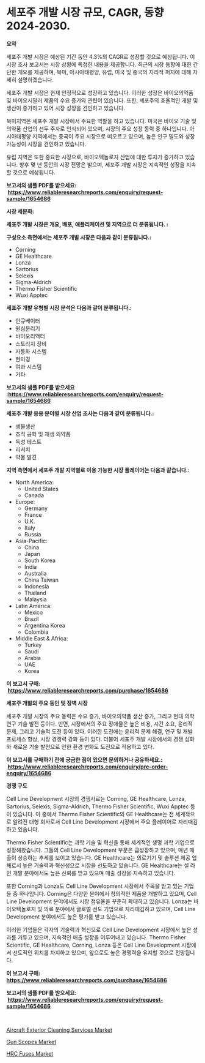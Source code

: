 <p><h1>세포주 개발 시장 규모, CAGR, 동향 2024-2030.</h1></p><p><strong>요약</strong></p>
<p><p>세포주 개발 시장은 예상된 기간 동안 4.3%의 CAGR로 성장할 것으로 예상됩니다. 이 시장 조사 보고서는 시장 상황에 특정한 내용을 제공합니다. 최근의 시장 동향에 대한 간단한 개요를 제공하며, 북미, 아시아태평양, 유럽, 미국 및 중국의 지리적 퍼지에 대해 자세히 설명하겠습니다.</p><p>세포주 개발 시장은 현재 안정적으로 성장하고 있습니다. 이러한 성장은 바이오의약품 및 바이오시밀러 제품의 수요 증가와 관련이 있습니다. 또한, 세포주의 효율적인 개발 및 생산이 증가하고 있어 시장 성장을 견인하고 있습니다.</p><p>북미지역은 세포주 개발 시장에서 주요한 역할을 하고 있습니다. 미국은 바이오 기술 및 의약품 산업의 선두 주자로 인식되어 있으며, 시장의 주요 성장 동력 중 하나입니다. 아시아태평양 지역에서는 중국이 주요 시장으로 떠오르고 있으며, 높은 인구 밀도와 성장 가능성이 시장을 견인하고 있습니다.</p><p>유럽 지역은 또한 중요한 시장으로, 바이오텍놀로지 산업에 대한 투자가 증가하고 있습니다. 향후 몇 년 동안의 시장 전망은 밝으며, 세포주 개발 시장은 지속적인 성장을 지속할 것으로 예상됩니다.</p></p>
<p><strong>보고서의 샘플 PDF를 받으세요: &nbsp;<a href="https://www.reliableresearchreports.com/enquiry/request-sample/1654686">https://www.reliableresearchreports.com/enquiry/request-sample/1654686</a></strong></p>
<p><strong>시장 세분화:</strong></p>
<p><strong> 세포주 개발 시장은 개요, 배포, 애플리케이션 및 지역으로 더 분류됩니다. :</strong></p>
<p><strong>구성요소 측면에서는 세포주 개발 시장은 다음과 같이 분류됩니다.:</strong></p>
<p><ul><li>Corning</li><li>GE Healthcare</li><li>Lonza</li><li>Sartorius</li><li>Selexis</li><li>Sigma-Aldrich</li><li>Thermo Fisher Scientific</li><li>Wuxi Apptec</li></ul></p>
<p><strong> 세포주 개발 유형별 시장 분석은 다음과 같이 분류됩니다.:</strong></p>
<p><ul><li>인큐베이터</li><li>원심분리기</li><li>바이오리액터</li><li>스토리지 장비</li><li>자동화 시스템</li><li>현미경</li><li>여과 시스템</li><li>기타</li></ul></p>
<p><strong>보고서의 샘플 PDF를 받으세요 :<a href="https://www.reliableresearchreports.com/enquiry/request-sample/1654686">https://www.reliableresearchreports.com/enquiry/request-sample/1654686</a></strong></p>
<p><strong> 세포주 개발 응용 분야별 시장 산업 조사는 다음과 같이 분류됩니다.:</strong></p>
<p><ul><li>생물생산</li><li>조직 공학 및 재생 의약품</li><li>독성 테스트</li><li>리서치</li><li>약물 발견</li></ul></p>
<p><strong>지역 측면에서 세포주 개발 지역별로 이용 가능한 시장 플레이어는 다음과 같습니다.:</strong></p>
<p><ul>
    <li>
        North America:
        <ul>
            <li>United States</li>
            <li>Canada</li>
        </ul>
    </li>
    <li>
        Europe:
        <ul>
            <li>Germany</li>
            <li>France</li>
            <li>U.K.</li>
            <li>Italy</li>
            <li>Russia</li>
        </ul>
    </li>
    <li>
        Asia-Pacific:
        <ul>
            <li>China</li>
            <li>Japan</li>
            <li>South Korea</li>
            <li>India</li>
            <li>Australia</li>
            <li>China Taiwan</li>
            <li>Indonesia</li>
            <li>Thailand</li>
            <li>Malaysia</li>
        </ul>
    </li>
    <li>
        Latin America:
        <ul>
            <li>Mexico</li>
            <li>Brazil</li>
            <li>Argentina Korea</li>
            <li>Colombia</li>
        </ul>
    </li>
    <li>
        Middle East & Africa:
        <ul>
            <li>Turkey</li>
            <li>Saudi</li>
            <li>Arabia</li>
            <li>UAE</li>
            <li>Korea</li>
        </ul>
    </li>
    </ul></p>
<p><strong>이 보고서 구매: &nbsp;<a href="https://www.reliableresearchreports.com/purchase/1654686">https://www.reliableresearchreports.com/purchase/1654686</a></strong></p>
<p><strong>세포주 개발의 주요 동인 및 장벽 시장</strong></p>
<p><p>세포주 개발 시장의 주요 동력은 수요 증가, 바이오의약품 생산 증가, 그리고 현대 의학 연구 기술 발전 등이다. 반면, 시장에서의 주요 장애물은 높은 비용, 시간 소요, 윤리적 문제, 그리고 기술적 도전 등이 있다. 이러한 도전에는 윤리적 문제 해결, 연구 및 개발 프로세스 향상, 시장 경쟁력 강화 등이 있다. 더불어 세포주 개발 시장에서의 경쟁 심화와 새로운 기술 발전으로 인한 환경 변화도 도전으로 작용하고 있다.</p></p>
<p><strong>이 보고서를 구매하기 전에 궁금한 점이 있으면 문의하거나 공유하세요.: &nbsp;<a href="https://www.reliableresearchreports.com/enquiry/pre-order-enquiry/1654686">https://www.reliableresearchreports.com/enquiry/pre-order-enquiry/1654686</a></strong></p>
<p><strong>경쟁 구도</strong></p>
<p><p>Cell Line Development 시장의 경쟁사로는 Corning, GE Healthcare, Lonza, Sartorius, Selexis, Sigma-Aldrich, Thermo Fisher Scientific, Wuxi Apptec 등이 있습니다. 이 중에서 Thermo Fisher Scientific와 GE Healthcare는 전 세계적으로 알려진 대형 회사로서 Cell Line Development 시장에서 주요 플레이어로 자리매김하고 있습니다.</p><p>Thermo Fisher Scientific는 과학 기술 및 혁신을 통해 세계적인 생명 과학 기업으로 성장해왔습니다. 그들의 Cell Line Development 부문은 급성장하고 있으며, 매년 매출이 상승하는 추세를 보이고 있습니다. GE Healthcare는 의료기기 및 솔루션 제공 업체로서 높은 기술력과 혁신성으로 시장을 선도하고 있습니다. GE Healthcare는 셀 라인 개발 분야에서도 높은 신뢰를 받고 있으며 매출 성장을 지속하고 있습니다.</p><p>또한 Corning과 Lonza도 Cell Line Development 시장에서 주목을 받고 있는 기업들 중 하나입니다. Corning은 다양한 분야에서 창의적인 제품을 개발하고 있으며, Cell Line Development 분야에서도 시장 점유율을 꾸준히 확대하고 있습니다. Lonza는 바이오텍놀로지 및 의료 분야에서 글로벌 선도 기업으로 자리매김하고 있으며, Cell Line Development 분야에서도 높은 평가를 받고 있습니다.</p><p>이러한 기업들은 각자의 기술력과 혁신으로 Cell Line Development 시장에서 높은 성과를 거두고 있으며, 지속적인 매출 성장을 이루어내고 있습니다. Thermo Fisher Scientific, GE Healthcare, Corning, Lonza 등은 Cell Line Development 시장에서 선도적인 위치를 차지하고 있으며, 앞으로도 높은 경쟁력을 유지할 것으로 전망됩니다.</p></p>
<p><strong>이 보고서 구매: &nbsp; <a href="https://www.reliableresearchreports.com/purchase/1654686">https://www.reliableresearchreports.com/purchase/1654686</a></strong></p>
<p><strong>보고서의 샘플 PDF를 받으세요: &nbsp;<a href="https://www.reliableresearchreports.com/enquiry/request-sample/1654686">https://www.reliableresearchreports.com/enquiry/request-sample/1654686</a></strong><strong></strong></p>
<p>&nbsp;</p>
<p><p><a href="https://www.linkedin.com/pulse/aircraft-exterior-cleaning-services-market-goal-estimating-l3sxc?trackingId=OauMmsrOSr1eRbmInRzMSA%3D%3D">Aircraft Exterior Cleaning Services Market</a></p><p><a href="https://www.linkedin.com/pulse/gun-scopes-market-provides-detailed-segmentation-based-type-9sgxc?trackingId=0I9w6D%2Bs3nF6Qr6jPHv6eg%3D%3D">Gun Scopes Market</a></p><p><a href="https://www.linkedin.com/pulse/hrc-fuses-market-centers-aspects-growth-share-opportunity-1yggc?trackingId=Q9%2Bz09hl%2BND8EVEF7n9usQ%3D%3D">HRC Fuses Market</a></p></p>